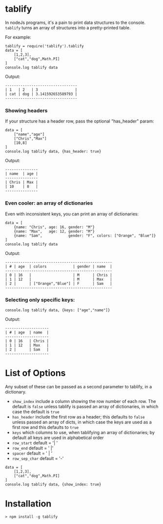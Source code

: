 tablify
=======

In nodeJs programs, it's a pain to print data structures to the console. `tablify` turns an array of structures into a pretty-printed table.

For example:

```coffee-script
tablify = require('tablify').tablify
data = [
	[1,2,3], 
	["cat","dog",Math.PI]
]
console.log tablify data
```

Output:
```
---------------------------------
| 1   | 2   | 3                 |
| cat | dog | 3.141592653589793 |
---------------------------------
```

### Showing headers

If your structure has a header row, pass the optional "has_header" param:

```coffee-script
data = [
	["name","age"]
	["Chris","Max"] 
	[10,8]
]
console.log tablify data, {has_header: true}
```

Output:
```
---------------
| name  | age |
---------------
| Chris | Max |
| 10    | 8   |
---------------
```

### Even cooler: an array of dictionaries

Even with inconsistent keys, you can print an array of dictionaries:

```coffee-script
data = [
	{name: "Chris", age: 16, gender: "M"} 
	{name: "Max",   age: 12, gender: "M"}
	{name: "Sam",            gender: "F", colors: ["Orange", "Blue"]}
]
console.log tablify data
```

Output:
```
-------------------------------------------------
| # | age  | colors            | gender | name  |
-------------------------------------------------
| 0 | 16   |                   | M      | Chris |
| 1 | 12   |                   | M      | Max   |
| 2 |      | ["Orange","Blue"] | F      | Sam   |
-------------------------------------------------
```

### Selecting only specific keys:

```
console.log tablify data, {keys: ["age","name"]}
```

Output:
```
--------------------
| # | age  | name  |
--------------------
| 0 | 16   | Chris |
| 1 | 12   | Max   |
| 2 |      | Sam   |
--------------------
```

# List of Options 

Any subset of these can be passed as a second parameter to tablify, in a dictionary.

  - `show_index`   include a column showing the row number of each row. The default is `false` unless tablify is passed an array of dictionaries, in which case the default is `true`
  - `has_header`   include the first row as a header; this defaults to `false` unless passed an array of dicts, in which case the keys are used as a first row and this defaults to `true`
  - `keys`         which columns to use, when tablifying an array of dictionaries; by default all keys are used in alphabetical order
  - `row_start`    default = '| '
  - `row_end`      default = ' |'
  - `spacer`       default = ' | '
  - `row_sep_char` default = '-'


```coffee-script
data = [
	[1,2,3], 
	["cat","dog",Math.PI]
]
console.log tablify data, {show_index: true}
```


# Installation
```
> npm install -g tablify
```
